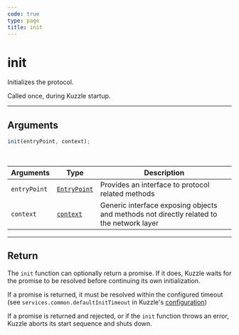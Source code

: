 ```yaml
---
code: true
type: page
title: init
---
```


# init

Initializes the protocol.

Called once, during Kuzzle startup.

---

## Arguments

```js
init(entryPoint, context);
```

<br/>

| Arguments    | Type                                                           | Description                                                                              |
| ------------ | -------------------------------------------------------------- | ---------------------------------------------------------------------------------------- |
| `entryPoint` | [`EntryPoint`](/core/1/protocols/api/entrypoint) | Provides an interface to protocol related methods                                        |
| `context`    | [`context`](/core/1/protocols/api/context/)       | Generic interface exposing objects and methods not directly related to the network layer |

---

## Return

The `init` function can optionally return a promise. If it does, Kuzzle waits for the promise to be resolved before continuing its own initialization.

If a promise is returned, it must be resolved within the configured timeout (see `services.common.defaultInitTimeout` in Kuzzle's [configuration](/core/1/guides/essentials/configuration/))

If a promise is returned and rejected, or if the `init` function throws an error, Kuzzle aborts its start sequence and shuts down.
